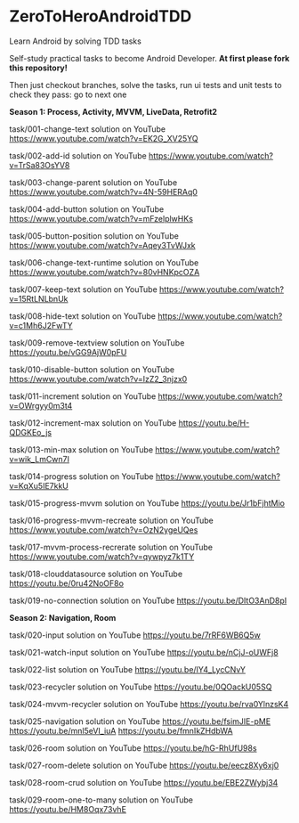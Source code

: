 # ZeroToHeroAndroidTDD
Learn Android by solving TDD tasks

Self-study practical tasks to become Android Developer. <strong>At first please fork this repository!</strong>

Then just checkout branches, solve the tasks, run ui tests and unit tests to check they pass: go to next one

<b>Season 1: Process, Activity, MVVM, LiveData, Retrofit2</b>

task/001-change-text solution on YouTube https://www.youtube.com/watch?v=EK2G_XV25YQ

task/002-add-id solution on YouTube https://www.youtube.com/watch?v=TrSa83OsYV8

task/003-change-parent solution on YouTube https://www.youtube.com/watch?v=4N-59HERAq0

task/004-add-button solution on YouTube https://www.youtube.com/watch?v=mFzelplwHKs

task/005-button-position solution on YouTube https://www.youtube.com/watch?v=Aqey3TvWJxk

task/006-change-text-runtime solution on YouTube https://www.youtube.com/watch?v=80vHNKpcOZA

task/007-keep-text solution on YouTube https://www.youtube.com/watch?v=15RtLNLbnUk

task/008-hide-text solution on YouTube https://www.youtube.com/watch?v=c1Mh6J2FwTY

task/009-remove-textview solution on YouTube https://youtu.be/vGG9AjW0pFU

task/010-disable-button solution on YouTube https://www.youtube.com/watch?v=IzZ2_3njzx0

task/011-increment solution on YouTube https://www.youtube.com/watch?v=OWrgyy0m3t4

task/012-increment-max solution on YouTube https://youtu.be/H-QDGKEo_js

task/013-min-max solution on YouTube https://www.youtube.com/watch?v=wik_LmCwn7I

task/014-progress solution on YouTube https://www.youtube.com/watch?v=KqXu5IE7kkU

task/015-progress-mvvm solution on YouTube https://youtu.be/Jr1bFjhtMio

task/016-progress-mvvm-recreate solution on YouTube https://www.youtube.com/watch?v=OzN2ygeUQes

task/017-mvvm-process-recrerate solution on YouTube https://www.youtube.com/watch?v=qywpyz7k1TY

task/018-clouddatasource solution on YouTube https://youtu.be/0ru42NoOF8o

task/019-no-connection solution on YouTube https://youtu.be/DItO3AnD8pI

<b>Season 2: Navigation, Room</b>  

task/020-input solution on YouTube https://youtu.be/7rRF6WB6Q5w

task/021-watch-input solution on YouTube https://youtu.be/nCjJ-oUWFj8

task/022-list solution on YouTube https://youtu.be/IY4_LycCNvY

task/023-recycler solution on YouTube https://youtu.be/0QOackU05SQ

task/024-mvvm-recycler solution on YouTube https://youtu.be/rva0YlnzsK4

task/025-navigation solution on YouTube https://youtu.be/fsimJIE-pME https://youtu.be/mnl5eVI_iuA https://youtu.be/fmnIkZHdbWA

task/026-room solution on YouTube https://youtu.be/hG-RhUfU98s

task/027-room-delete solution on YouTube https://youtu.be/eecz8Xy6xj0

task/028-room-crud solution on YouTube https://youtu.be/EBE2ZWybj34

task/029-room-one-to-many solution on YouTube https://youtu.be/HM8Oqx73vhE
